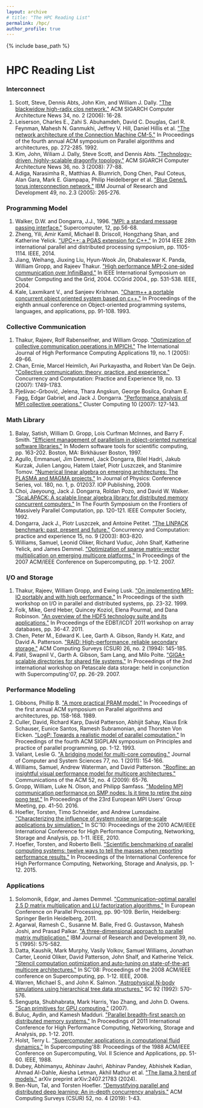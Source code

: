 ```yaml
---
layout: archive
# title: "The HPC Reading List"
permalink: /hpc/
author_profile: true
---
```


{% include base_path %}


# HPC Reading List

### Interconnect
1. Scott, Steve, Dennis Abts, John Kim, and William J. Dally. ["The blackwidow high-radix clos network."](https://dl.acm.org/doi/abs/10.1145/1150019.1136488) ACM SIGARCH Computer Architecture News 34, no. 2 (2006): 16-28.
1. Leiserson, Charles E., Zahi S. Abuhamdeh, David C. Douglas, Carl R. Feynman, Mahesh N. Ganmukhi, Jeffrey V. Hill, Daniel Hillis et al. ["The network architecture of the Connection Machine CM-5."](https://dl.acm.org/doi/pdf/10.1145/140901.141883) In Proceedings of the fourth annual ACM symposium on Parallel algorithms and architectures, pp. 272-285. 1992.
1. Kim, John, Wiliam J. Dally, Steve Scott, and Dennis Abts. ["Technology-driven, highly-scalable dragonfly topology."](https://dl.acm.org/doi/abs/10.1145/1394608.1382129) ACM SIGARCH Computer Architecture News 36, no. 3 (2008): 77-88.
1. Adiga, Narasimha R., Matthias A. Blumrich, Dong Chen, Paul Coteus, Alan Gara, Mark E. Giampapa, Philip Heidelberger et al. ["Blue Gene/L torus interconnection network."](https://ieeexplore.ieee.org/abstract/document/5388784/) IBM Journal of Research and Development 49, no. 2.3 (2005): 265-276.

### Programming Model
1. Walker, D.W. and Dongarra, J.J., 1996. ["MPI: a standard message passing interface."](https://citeseerx.ist.psu.edu/document?repid=rep1&type=pdf&doi=dee5a2f78422f9e4b0cce4d0c763442846eb8cb1) Supercomputer, 12, pp.56-68.
1. Zheng, Yili, Amir Kamil, Michael B. Driscoll, Hongzhang Shan, and Katherine Yelick. ["UPC++: a PGAS extension for C++."](https://ieeexplore.ieee.org/abstract/document/6877339/) In 2014 IEEE 28th international parallel and distributed processing symposium, pp. 1105-1114. IEEE, 2014.
1. Jiang, Weihang, Jiuxing Liu, Hyun-Wook Jin, Dhabaleswar K. Panda, William Gropp, and Rajeev Thakur. ["High performance MPI-2 one-sided communication over InfiniBand."](https://ieeexplore.ieee.org/abstract/document/1336648/) In IEEE International Symposium on Cluster Computing and the Grid, 2004. CCGrid 2004., pp. 531-538. IEEE, 2004.
1. Kale, Laxmikant V., and Sanjeev Krishnan. ["Charm++ a portable concurrent object oriented system based on c++."](https://dl.acm.org/doi/pdf/10.1145/165854.165874) In Proceedings of the eighth annual conference on Object-oriented programming systems, languages, and applications, pp. 91-108. 1993.

### Collective Communication
1. Thakur, Rajeev, Rolf Rabenseifner, and William Gropp. ["Optimization of collective communication operations in MPICH."](https://journals.sagepub.com/doi/abs/10.1177/1094342005051521) The International Journal of High Performance Computing Applications 19, no. 1 (2005): 49-66.
1. Chan, Ernie, Marcel Heimlich, Avi Purkayastha, and Robert Van De Geijn. ["Collective communication: theory, practice, and experience."](https://onlinelibrary.wiley.com/doi/abs/10.1002/cpe.1206) Concurrency and Computation: Practice and Experience 19, no. 13 (2007): 1749-1783.
1. Pješivac-Grbović, Jelena, Thara Angskun, George Bosilca, Graham E. Fagg, Edgar Gabriel, and Jack J. Dongarra. ["Performance analysis of MPI collective operations."](https://link.springer.com/article/10.1007/s10586-007-0012-0) Cluster Computing 10 (2007): 127-143.

### Math Library
1. Balay, Satish, William D. Gropp, Lois Curfman McInnes, and Barry F. Smith. ["Efficient management of parallelism in object-oriented numerical software libraries."](https://link.springer.com/chapter/10.1007/978-1-4612-1986-6_8) In Modern software tools for scientific computing, pp. 163-202. Boston, MA: Birkhäuser Boston, 1997.
1. Agullo, Emmanuel, Jim Demmel, Jack Dongarra, Bilel Hadri, Jakub Kurzak, Julien Langou, Hatem Ltaief, Piotr Luszczek, and Stanimire Tomov. ["Numerical linear algebra on emerging architectures: The PLASMA and MAGMA projects."](https://iopscience.iop.org/article/10.1088/1742-6596/180/1/012037/meta) In Journal of Physics: Conference Series, vol. 180, no. 1, p. 012037. IOP Publishing, 2009.
1. Choi, Jaeyoung, Jack J. Dongarra, Roldan Pozo, and David W. Walker. ["ScaLAPACK: A scalable linear algebra library for distributed memory concurrent computers."](https://www.computer.org/csdl/proceedings-article/fmpc/1992/00234898/12OmNCctfdR) In The Fourth Symposium on the Frontiers of Massively Parallel Computation, pp. 120-121. IEEE Computer Society, 1992.
1. Dongarra, Jack J., Piotr Luszczek, and Antoine Petitet. ["The LINPACK benchmark: past, present and future."](https://onlinelibrary.wiley.com/doi/abs/10.1002/cpe.728) Concurrency and Computation: practice and experience 15, no. 9 (2003): 803-820.
1. Williams, Samuel, Leonid Oliker, Richard Vuduc, John Shalf, Katherine Yelick, and James Demmel. ["Optimization of sparse matrix-vector multiplication on emerging multicore platforms."](https://dl.acm.org/doi/abs/10.1145/1362622.1362674?casa_token=C73C7v3OFHsAAAAA:_p_s_uWe_Iu7Axl28fTPvB5we-xalDi3vlio0Ks2XrnfofeUq6bmU_PbzfzaiGLQRPzSzbovwRFQzg) In Proceedings of the 2007 ACM/IEEE Conference on Supercomputing, pp. 1-12. 2007.


### I/O and Storage
1. Thakur, Rajeev, William Gropp, and Ewing Lusk. ["On implementing MPI-IO portably and with high performance."](https://dl.acm.org/doi/abs/10.1145/301816.301826) In Proceedings of the sixth workshop on I/O in parallel and distributed systems, pp. 23-32. 1999.
1. Folk, Mike, Gerd Heber, Quincey Koziol, Elena Pourmal, and Dana Robinson. ["An overview of the HDF5 technology suite and its applications."](https://dl.acm.org/doi/abs/10.1145/1966895.1966900) In Proceedings of the EDBT/ICDT 2011 workshop on array databases, pp. 36-47. 2011.
1. Chen, Peter M., Edward K. Lee, Garth A. Gibson, Randy H. Katz, and David A. Patterson. ["RAID: High-performance, reliable secondary storage."](https://dl.acm.org/doi/abs/10.1145/176979.176981) ACM Computing Surveys (CSUR) 26, no. 2 (1994): 145-185.
1. Patil, Swapnil V., Garth A. Gibson, Sam Lang, and Milo Polte. ["GIGA+ scalable directories for shared file systems."](https://dl.acm.org/doi/abs/10.1145/1374596.1374604) In Proceedings of the 2nd international workshop on Petascale data storage: held in conjunction with Supercomputing'07, pp. 26-29. 2007.

### Performance Modeling
1. Gibbons, Phillip B. ["A more practical PRAM model."](https://dl.acm.org/doi/pdf/10.1145/72935.72953) In Proceedings of the first annual ACM symposium on Parallel algorithms and architectures, pp. 158-168. 1989.
1. Culler, David, Richard Karp, David Patterson, Abhijit Sahay, Klaus Erik Schauser, Eunice Santos, Ramesh Subramonian, and Thorsten Von Eicken. ["LogP: Towards a realistic model of parallel computation."](https://dl.acm.org/doi/abs/10.1145/155332.155333) In Proceedings of the fourth ACM SIGPLAN symposium on Principles and practice of parallel programming, pp. 1-12. 1993.
1. Valiant, Leslie G. ["A bridging model for multi-core computing."](https://www.sciencedirect.com/science/article/pii/S0022000010000966) Journal of Computer and System Sciences 77, no. 1 (2011): 154-166.
1. Williams, Samuel, Andrew Waterman, and David Patterson. ["Roofline: an insightful visual performance model for multicore architectures."](https://dl.acm.org/doi/abs/10.1145/1498765.1498785) Communications of the ACM 52, no. 4 (2009): 65-76.
1. Gropp, William, Luke N. Olson, and Philipp Samfass. ["Modeling MPI communication performance on SMP nodes: Is it time to retire the ping pong test."](https://dl.acm.org/doi/10.1145/2966884.2966919) In Proceedings of the 23rd European MPI Users' Group Meeting, pp. 41-50. 2016.
1. Hoefler, Torsten, Timo Schneider, and Andrew Lumsdaine. ["Characterizing the influence of system noise on large-scale applications by simulation."](https://ieeexplore.ieee.org/abstract/document/5645455) In SC'10: Proceedings of the 2010 ACM/IEEE International Conference for High Performance Computing, Networking, Storage and Analysis, pp. 1-11. IEEE, 2010.
1. Hoefler, Torsten, and Roberto Belli. ["Scientific benchmarking of parallel computing systems: twelve ways to tell the masses when reporting performance results."](https://dl.acm.org/doi/abs/10.1145/2807591.2807644) In Proceedings of the International Conference for High Performance Computing, Networking, Storage and Analysis, pp. 1-12. 2015.

### Applications
1. Solomonik, Edgar, and James Demmel. ["Communication-optimal parallel 2.5 D matrix multiplication and LU factorization algorithms."](https://link.springer.com/chapter/10.1007/978-3-642-23397-5_10) In European Conference on Parallel Processing, pp. 90-109. Berlin, Heidelberg: Springer Berlin Heidelberg, 2011.
1. Agarwal, Ramesh C., Susanne M. Balle, Fred G. Gustavson, Mahesh Joshi, and Prasad Palkar. ["A three-dimensional approach to parallel matrix multiplication."](https://ieeexplore.ieee.org/abstract/document/5389455/) IBM Journal of Research and Development 39, no. 5 (1995): 575-582.
1. Datta, Kaushik, Mark Murphy, Vasily Volkov, Samuel Williams, Jonathan Carter, Leonid Oliker, David Patterson, John Shalf, and Katherine Yelick. ["Stencil computation optimization and auto-tuning on state-of-the-art multicore architectures."](https://ieeexplore.ieee.org/abstract/document/5222004/?casa_token=2MwitXx67hkAAAAA:cMX0_k8bZN_IjS0u-_CCM1fx28inXXVl9FuX3ImqkQUZNWqgw8XEmSz7sx_6gCdP2Wc2-15B-OI) In SC'08: Proceedings of the 2008 ACM/IEEE conference on Supercomputing, pp. 1-12. IEEE, 2008.
1. Warren, Michael S., and John K. Salmon. ["Astrophysical N-body simulations using hierarchical tree data structures."](https://www.thesalmons.org/john/ftp/sc92.pdf) SC 92 (1992): 570-576.
1. Sengupta, Shubhabrata, Mark Harris, Yao Zhang, and John D. Owens. ["Scan primitives for GPU computing."](https://escholarship.org/uc/item/8051p6nd) (2007).
1. Buluç, Aydin, and Kamesh Madduri. ["Parallel breadth-first search on distributed memory systems."](https://dl.acm.org/doi/abs/10.1145/2063384.2063471?casa_token=1eobK6Ln8JkAAAAA:giiF6-F3fse6gIIwscVJWo69F9QRKBnIYE0LoJDZvNwuy6mN4r5TSUuqDh5X1K2D2lR53koScFhpKQ) In Proceedings of 2011 International Conference for High Performance Computing, Networking, Storage and Analysis, pp. 1-12. 2011.
1. Holst, Terry L. ["Supercomputer applications in computational fluid dynamics."](https://ieeexplore.ieee.org/abstract/document/74132/) In Supercomputing'88: Proceedings of the 1988 ACM/IEEE Conference on Supercomputing, Vol. II Science and Applications, pp. 51-60. IEEE, 1988.
1. Dubey, Abhimanyu, Abhinav Jauhri, Abhinav Pandey, Abhishek Kadian, Ahmad Al-Dahle, Aiesha Letman, Akhil Mathur et al. ["The llama 3 herd of models."](https://arxiv.org/abs/2407.21783) arXiv preprint arXiv:2407.21783 (2024).
1. Ben-Nun, Tal, and Torsten Hoefler. ["Demystifying parallel and distributed deep learning: An in-depth concurrency analysis."](https://dl.acm.org/doi/abs/10.1145/3320060) ACM Computing Surveys (CSUR) 52, no. 4 (2019): 1-43.

